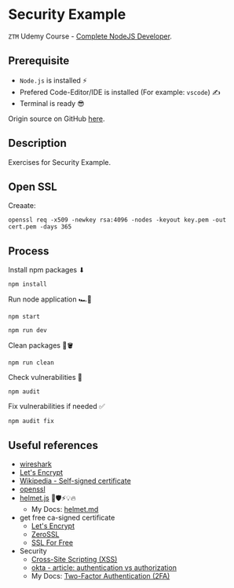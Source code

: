# Security Example

`ZTM` Udemy Course - [Complete NodeJS Developer](https://www.udemy.com/course/complete-nodejs-developer-zero-to-mastery).

## Prerequisite

- `Node.js` is installed ⚡
- Prefered Code-Editor/IDE is installed (For example: `vscode`) ✍
- Terminal is ready 😎

Origin source on GitHub [here](https://github.com/odziem/security-example).

## Description

Exercises for Security Example.

## Open SSL

Creaate:

```shell
openssl req -x509 -newkey rsa:4096 -nodes -keyout key.pem -out cert.pem -days 365
```

## Process

Install npm packages ⬇

```shell
npm install
```

Run node application 🏎️💨

```shell
npm start
```

```shell
npm run dev
```

Clean packages 🧹🪣

```shell
npm run clean
```

Check vulnerabilities 🤔

```shell
npm audit
```

Fix vulnerabilities if needed ✅

```shell
npm audit fix
```

## Useful references

- [wireshark](https://www.wireshark.org/)
- [Let's Encrypt](https://letsencrypt.org/)
- [Wikipedia - Self-signed certificate](https://en.wikipedia.org/wiki/Self-signed_certificate)
- [openssl](https://openssl.org/)
- [helmet.js](https://helmetjs.github.io/) 🔐🛡️⚡💡🔥
  - My Docs: [helmet.md](./docs/helmet.md)
- get free ca-signed certificate
  - [Let's Encrypt](https://letsencrypt.org/)
  - [ZeroSSL](https://zerossl.com/)
  - [SSL For Free](https://www.sslforfree.com/)
- Security
  - [Cross-Site Scripting (XSS)](https://www.blackduck.com/glossary/what-is-cross-site-scripting.html#:~:text=Definition,the%20user%20to%20click%20it.)
  - [okta - article: authentication vs authorization](https://www.okta.com/identity-101/authentication-vs-authorization/#:~:text=Authentication%20confirms%20that%20users%20are,and%20access%20management%20(IAM).)
  - My Docs: [Two-Factor Authentication (2FA)](./docs/two-factor-authentication.md)